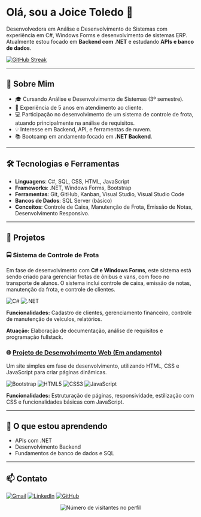 # Olá, sou a Joice Toledo 👋

Desenvolvedora em Análise e Desenvolvimento de Sistemas com experiência em C#, Windows Forms e desenvolvimento de sistemas ERP. Atualmente estou focado em **Backend com .NET** e estudando **APIs e banco de dados**.

[![GitHub Streak](https://streak-stats.demolab.com?user=JoyToledo&locale=pt_BR&background=90%2CEBEBEB%2C69A7EB)](https://git.io/streak-stats)

---

## 🚀 Sobre Mim
- 🎓 Cursando Análise e Desenvolvimento de Sistemas (3º semestre).
- 💼 Experiência de 5 anos em atendimento ao cliente.
- 💻 Participação no desenvolvimento de um sistema de controle de frota, atuando principalmente na análise de requisitos.
- 💡 Interesse em Backend, API, e ferramentas de nuvem.
- 📚 Bootcamp em andamento focado em **.NET Backend**.

---

## 🛠️ Tecnologias e Ferramentas

- **Linguagens**: C#, SQL, CSS, HTML, JavaScript
- **Frameworks**: .NET, Windows Forms, Bootstrap
- **Ferramentas**: Git, GitHub, Kanban, Visual Studio, Visual Studio Code
- **Bancos de Dados**: SQL Server (básico)
- **Conceitos**: Controle de Caixa, Manutenção de Frota, Emissão de Notas, Desenvolvimento Responsivo.

---

## 💼 Projetos

### 🚍 **Sistema de Controle de Frota**
Em fase de desenvolvimento com **C# e Windows Forms**, este sistema está sendo criado para gerenciar frotas de ônibus e vans, com foco no transporte de alunos. O sistema inclui controle de caixa, emissão de notas, manutenção da frota, e controle de clientes.

![C#](https://img.shields.io/badge/C%23-239120?style=for-the-badge&logo=c-sharp&logoColor=white) ![.NET](https://img.shields.io/badge/.NET-5C2D91?style=for-the-badge&logo=.net&logoColor=white)

**Funcionalidades:** Cadastro de clientes, gerenciamento financeiro, controle de manutenção de veículos, relatórios.

**Atuação:** Elaboração de documentação, análise de requisitos e programação fullstack.  


### 🌐 **[Projeto de Desenvolvimento Web (Em andamento)](https://github.com/JoyToledo/siteEmpresaFicticia?tab=readme-ov-file)**
Um site simples em fase de desenvolvimento, utilizando HTML, CSS e JavaScript para criar páginas dinâmicas.

![Bootstrap](https://img.shields.io/badge/-boostrap-0D1117?style=for-the-badge&logo=bootstrap&labelColor=0D1117)  ![HTML5](https://img.shields.io/badge/HTML5-E34F26?style=for-the-badge&logo=html5&logoColor=white)  ![CSS3](https://img.shields.io/badge/CSS3-1572B6?style=for-the-badge&logo=css3&logoColor=white)  ![JavaScript](https://img.shields.io/badge/JavaScript-F7DF1E?style=for-the-badge&logo=javascript&logoColor=black)

**Funcionalidades:** Estruturação de páginas, responsividade, estilização com CSS e funcionalidades básicas com JavaScript.


---

## 🌱 O que estou aprendendo

- APIs com .NET
- Desenvolvimento Backend
- Fundamentos de banco de dados e SQL

---

## 📫 Contato

[![Gmail](https://img.shields.io/badge/Gmail-333333?style=for-the-badge&logo=gmail&logoColor=red)](mailto:19joicetoledo@gmail.com)  [![LinkedIn](https://img.shields.io/badge/LinkedIn-0077B5?style=for-the-badge&logo=linkedin&logoColor=white)](https://www.linkedin.com/in/joicetoledo19/)  [![GitHub](https://img.shields.io/badge/GitHub-100000?style=for-the-badge&logo=github&logoColor=white)](https://github.com/JoyToledo)


<p align="center">
  <img
    src="https://profile-counter.glitch.me/JoyToledo/count.svg"
    alt="Número de visitantes no perfil"
  />
</p>
